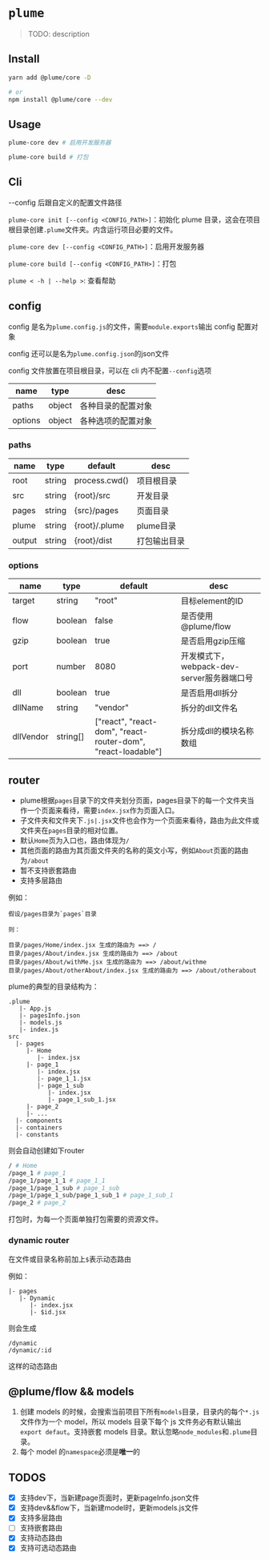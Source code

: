 # `plume`

> TODO: description

## Install

```bash
yarn add @plume/core -D

# or
npm install @plume/core --dev
```

## Usage

```bash
plume-core dev # 启用开发服务器

plume-core build # 打包
```

## Cli

--config 后跟自定义的配置文件路径

`plume-core init [--config <CONFIG_PATH>]`：初始化 plume 目录，这会在项目根目录创建`.plume`文件夹。内含运行项目必要的文件。

`plume-core dev [--config <CONFIG_PATH>]`：启用开发服务器

`plume-core build [--config <CONFIG_PATH>]`：打包

`plume < -h | --help >`: 查看帮助

## config

config 是名为`plume.config.js`的文件，需要`module.exports`输出 config 配置对象

config 还可以是名为`plume.config.json`的json文件

config 文件放置在项目根目录，可以在 cli 内不配置`--config`选项

| name    | type   | desc               |
| ------- | ------ | ------------------ |
| paths   | object | 各种目录的配置对象 |
| options | object | 各种选项的配置对象 |

### paths

| name   | type   | default       | desc         |
| ------ | ------ | ------------- | ------------ |
| root   | string | process.cwd() | 项目根目录   |
| src    | string | {root}/src    | 开发目录     |
| pages  | string | {src}/pages   | 页面目录     |
| plume  | string | {root}/.plume | plume目录    |
| output | string | {root}/dist   | 打包输出目录 |

### options

| name      | type     | default                                                      | desc                                       |
| --------- | -------- | ------------------------------------------------------------ | ------------------------------------------ |
| target    | string   | "root"                                                       | 目标element的ID                            |
| flow      | boolean  | false                                                        | 是否使用 @plume/flow                       |
| gzip      | boolean  | true                                                         | 是否启用gzip压缩                           |
| port      | number   | 8080                                                         | 开发模式下，webpack-dev-server服务器端口号 |
| dll       | boolean  | true                                                         | 是否启用dll拆分                            |
| dllName   | string   | "vendor"                                                     | 拆分的dll文件名                            |
| dllVendor | string[] | ["react", "react-dom", "react-router-dom", "react-loadable"] | 拆分成dll的模块名称数组                    |


## router

- plume根据`pages`目录下的文件夹划分页面，pages目录下的每一个文件夹当作一个页面来看待，需要`index.jsx`作为页面入口。
- 子文件夹和文件夹下`.js|.jsx`文件也会作为一个页面来看待，路由为此文件或文件夹在`pages`目录的相对位置。
- 默认`Home`页为入口也，路由体现为`/`
- 其他页面的路由为其页面文件夹的名称的英文小写，例如`About`页面的路由为`/about`
- 暂不支持嵌套路由
- 支持多层路由

例如：

```
假设/pages目录为`pages`目录

则：

目录/pages/Home/index.jsx 生成的路由为 ==> /
目录/pages/About/index.jsx 生成的路由为 ==> /about
目录/pages/About/withMe.jsx 生成的路由为 ==> /about/withme
目录/pages/About/otherAbout/index.jsx 生成的路由为 ==> /about/otherabout

```

plume的典型的目录结构为：

```
.plume
   |- App.js
   |- pagesInfo.json
   |- models.js
   |- index.js
src
  |- pages
     |- Home
        |- index.jsx
     |- page_1
        |- index.jsx
        |- page_1_1.jsx
        |- page_1_sub
           |- index.jsx
           |- page_1_sub_1.jsx
     |- page_2
     |- ...
  |- components
  |- containers
  |- constants
```

则会自动创建如下router

```bash
/ # Home
/page_1 # page_1
/page_1/page_1_1 # page_1_1
/page_1/page_1_sub # page_1_sub
/page_1/page_1_sub/page_1_sub_1 # page_1_sub_1
/page_2 # page_2

```
打包时，为每一个页面单独打包需要的资源文件。

### dynamic router

在文件或目录名称前加上`$`表示动态路由

例如：
```
|- pages
   |- Dynamic
      |- index.jsx
      |- $id.jsx

```
则会生成
```
/dynamic
/dynamic/:id
```
这样的动态路由

## @plume/flow && models 

1. 创建 models 的时候，会搜索当前项目下所有`models`目录，目录内的每个`*.js`文件作为一个 model，所以 models 目录下每个 js 文件务必有默认输出 `export defaut`。支持嵌套 models 目录。默认忽略`node_modules`和`.plume`目录。
2. 每个 model 的`namespace`必须是**唯一**的

## TODOS

- [x] 支持dev下，当新建page页面时，更新pageInfo.json文件
- [x] 支持dev&&flow下，当新建model时，更新models.js文件
- [x] 支持多层路由
- [ ] 支持嵌套路由
- [x] 支持动态路由
- [x] 支持可选动态路由